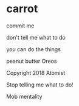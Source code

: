 # carrot



commit me

don't tell me what to do

you can do the things

peanut butter Oreos

Copyright 2018 Atomist
 
Stop telling me what to do!

Mob mentality
